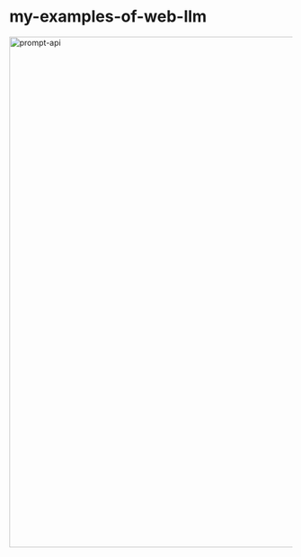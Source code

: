 # my-examples-of-web-llm



<img width="1129" height="908" alt="prompt-api" src="https://github.com/user-attachments/assets/cf6228e7-a504-4e49-a5ed-e50eb39a1bbf" />
